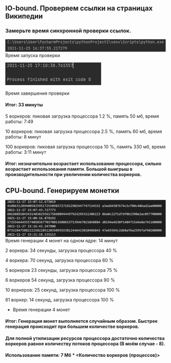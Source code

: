 ## IO-bound. Проверяем ссылки на страницах Википедии

### Замерьте время синхронной проверки ссылок.
![](images/start_io.PNG)
Время запуска проверки

![](images/end_io.PNG)

Время завершения проверки
#### Итог: 33 минуты

5 воркеров: пиковая загрузка процессора 1.2 %, память 50 мб, время работы: 7:49

10 воркеров: пиковая загрузка процессора 2.5 %, память 60 мб, время работы: 8 минут

100 воркеров: пиковая загрузка процессора 10 %, память 330 мб, время работы: 3:11 минут

#### Итог: незначительно возрастает использование процессора, сильно возрастает использования памяти. Большой выигрыш в производительности при увеличении количества воркеров.

## CPU-bound. Генерируем монетки

![](images/time_cpu.PNG)
Время генерации 4 монет на одном ядре: 14 минут

2 воркера: 34 секунды, загрузка процессора 40 %

4 воркера: 70 секунд, загрузка процессора 60 %

5 воркеров 23 секунды, загрузка процессора 75 %

6 воркеров 54 секунд, загрузка процессора 90 %

10 воркеров: 25 секунд, загрузка процессора 100 %

61 воркер: 14 секунд, загрузка процессора 100 %

* Время генерации 4 монет

#### Итог: Генерация монет выполняется случайным образом. Быстрее генерация происходит при большем количестве воркеров. 
#### Для полной утилизации ресурсов процессора достаточно количества воркеров равное количеству потоков процессора (В моём случае - 8).
#### Использование памяти: 7 Мб * <Количество воркеров (процессов)>